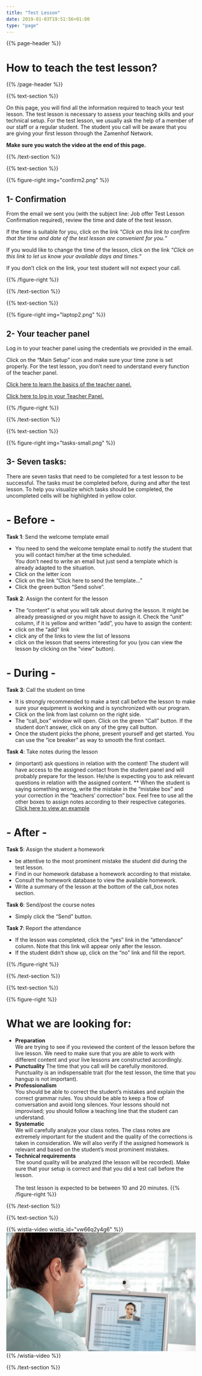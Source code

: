 ```yaml
---
title: "Test Lesson"
date: 2019-01-03T19:51:56+01:00
type: "page"
---
```


{{% page-header %}}

# How to teach the test lesson?

{{% /page-header %}}


{{% text-section %}}


On this page, you will find all the information required to teach your test lesson. 
The test lesson is necessary to assess your teaching skills and your technical setup. 
For the test lesson, we usually ask the help of a member of our staff or a regular student. 
The student you call will be aware that you are giving your first lesson through the Zamenhof Network.

**Make sure you watch the video at the end of this page.**

{{% /text-section %}}

{{% text-section %}}

{{% figure-right img="confirm2.png" %}}
## 1- Confirmation
From the email we sent you (with the subject line: Job offer Test Lesson Confirmation required), review the time and date of the test lesson.

If the time is suitable for you, click on the link _“Click on this link to confirm that the time and date of the test lesson are convenient for you.“_

If you would like to change the time of the lesson, click on the link _“Click on this link to let us know your available days and times.“_

If you don’t click on the link, your test student will not expect your call.


{{% /figure-right %}}

{{% /text-section %}}

{{% text-section %}}



{{% figure-right img="laptop2.png" %}}
## 2- Your teacher panel
Log in to your teacher panel using the credentials we provided in the email.

Click on the “Main Setup” icon and make sure your time zone is set properly. For the test lesson, you don’t need to understand every function of the teacher panel.

[Click here to learn the basics of the teacher panel.](https://goo.gl/XSJoqC)

[Click here to log in your Teacher Panel.](https://admin.zamenhof.net/login#teacher)

{{% /figure-right %}}


{{% /text-section %}}

{{% text-section %}}


{{% figure-right img="tasks-small.png" %}}

## 3- Seven tasks:
There are seven tasks that need to be completed for a test lesson to be successful. The tasks must be completed before, during and after the test lesson. To help you visualize which tasks should be completed, the uncompleted cells will be highlighted in yellow color.

# - Before -

**Task 1**: Send the welcome template email

* You need to send the welcome template email to notify the student that you will contact him/her at the time scheduled.  
  You don’t need to write an email but just send a template which is already adapted to the situation.
 * Click on the letter icon
 * Click on the link “Click here to send the template…”
 * Click the green button “Send solve”.

**Task 2**: Assign the content for the lesson

* The “content” is what you will talk about during the lesson. It might be already preassigned or you might have to assign it. Check the “unit” column, if it is yellow and written “add”, you have to assign the content:
 * click on the “add” link
 * click any of the links to view the list of lessons
 * click on the lesson that seems interesting for you (you can view the lesson by clicking on the “view” button).

# - During -

**Task 3**: Call the student on time

* It is strongly recommended to make a test call before the lesson to make sure your equipment is working and is synchronized with our program.
 * Click on the link from last column on the right side.
 * The “call_box” window will open. Click on the green “Call” button. If the student don’t answer, click on any of the grey call button.
 * Once the student picks the phone, present yourself and get started. You can use the “ice breaker” as way to smooth the first contact.

**Task 4**: Take notes during the lesson

* (important) ask questions in relation with the content! The student will have access to the assigned contact from the student panel and will probably prepare for the lesson. He/she is expecting you to ask relevant questions in relation with the assigned content.
** When the student is saying something wrong, write the mistake in the “mistake box” and your correction in the “teachers’ correction” box. Feel free to use all the other boxes to assign notes according to their respective categories.
[Click here to view an example](https://goo.gl/rJSWGY)

# - After -

**Task 5**: Assign the student a homework

 * be attentive to the most prominent mistake the student did during the test lesson.
 * Find in our homework database a homework according to that mistake.
 * Consult the homework database to view the available homework.
 * Write a summary of the lesson at the bottom of the call_box notes section.

**Task 6**: Send/post the course notes

 * Simply click the “Send” button.

**Task 7**: Report the attendance

 * If the lesson was completed, click the “yes” link in the “attendance” column. Note that this link will appear only after the lesson.
 * If the student didn’t show up, click on the “no” link and fill the report.

{{% /figure-right %}}

{{% /text-section %}}

{{% text-section %}}


{{% figure-right %}}
# What we are looking for:

* **Preparation**  
  We are trying to see if you reviewed the content of the lesson before the live lesson. We need to make sure that you are able to work with different content and your live lessons are constructed accordingly.
* **Punctuality** 
  The time that you call will be carefully monitored. Punctuality is an indispensable trait (for the test lesson, the time that you hangup is not important).
* **Professionalism**   
  You should be able to correct the student’s mistakes and explain the correct grammar rules. You should be able to keep a flow of conversation and avoid long silences. Your lessons should not improvised; you should follow a teaching line that the student can understand.
* **Systematic**  
  We will carefully analyze your class notes. The class notes are extremely important for the student and the quality of the corrections is taken in consideration. We will also verify if the assigned homework is relevant and based on the student’s most prominent mistakes.
* **Technical requirements**   
  The sound quality will be analyzed (the lesson will be recorded). Make sure that your setup is correct and that you did a test call before the lesson.  
  <br/>
  The test lesson is expected to be between 10 and 20 minutes.
{{% /figure-right %}}


{{% /text-section %}}

{{% text-section %}}

{{% wistia-video wistia_id="vw66q2y4g6" %}}
![Test lesson video](video.png)
{{% /wistia-video %}}

{{% /text-section %}}
